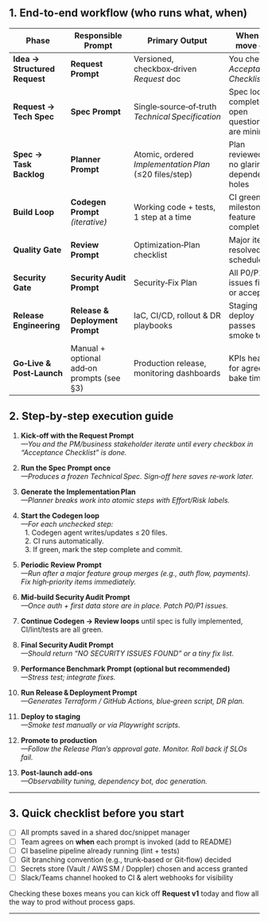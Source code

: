 ## 1. End‑to‑end workflow (who runs what, when)

| Phase | Responsible Prompt | Primary Output | When to move on |
|-------|-------------------|----------------|-----------------|
| **Idea → Structured Request** | **Request Prompt** | Versioned, checkbox‑driven *Request* doc | You check *Acceptance Checklist ✓* |
| **Request → Tech Spec** | **Spec Prompt** | Single‑source‑of‑truth *Technical Specification* | Spec looks complete; open questions are minimal |
| **Spec → Task Backlog** | **Planner Prompt** | Atomic, ordered *Implementation Plan* (≤20 files/step) | Plan reviewed; no glaring dependency holes |
| **Build Loop** | **Codegen Prompt** *(iterative)* | Working code + tests, 1 step at a time | CI green; milestone feature complete |
| **Quality Gate** | **Review Prompt** | Optimization‑Plan checklist | Major items resolved or scheduled |
| **Security Gate** | **Security Audit Prompt** | Security‑Fix Plan | All P0/P1 issues fixed or accepted |
| **Release Engineering** | **Release & Deployment Prompt** | IaC, CI/CD, rollout & DR playbooks | Staging deploy passes smoke tests |
| **Go‑Live & Post‑Launch** | Manual + optional add‑on prompts (see §3) | Production release, monitoring dashboards | KPIs healthy for agreed bake time |

## 2. Step‑by‑step execution guide

1. **Kick‑off with the Request Prompt**  
   *—You and the PM/business stakeholder iterate until every checkbox in “Acceptance Checklist” is done.*

2. **Run the Spec Prompt once**  
   *—Produces a frozen Technical Spec. Sign‑off here saves re‑work later.*

3. **Generate the Implementation Plan**  
   *—Planner breaks work into atomic steps with Effort/Risk labels.*

4. **Start the Codegen loop**  
   *—For each unchecked step:*  
   &nbsp;&nbsp;1. Codegen agent writes/updates ≤ 20 files.  
   &nbsp;&nbsp;2. CI runs automatically.  
   &nbsp;&nbsp;3. If green, mark the step complete and commit.  

5. **Periodic Review Prompt**  
   *—Run after a major feature group merges (e.g., auth flow, payments). Fix high‑priority items immediately.*

6. **Mid‑build Security Audit Prompt**  
   *—Once auth + first data store are in place. Patch P0/P1 issues.*

7. **Continue Codegen → Review loops** until spec is fully implemented, CI/lint/tests are all green.

8. **Final Security Audit Prompt**  
   *—Should return “NO SECURITY ISSUES FOUND” or a tiny fix list.*

9. **Performance Benchmark Prompt (optional but recommended)**  
   *—Stress test; integrate fixes.*

10. **Run Release & Deployment Prompt**  
    *—Generates Terraform / GitHub Actions, blue‑green script, DR plan.*

11. **Deploy to staging**  
    *—Smoke test manually or via Playwright scripts.*

12. **Promote to production**  
    *—Follow the Release Plan’s approval gate. Monitor. Roll back if SLOs fail.*

13. **Post‑launch add‑ons**  
    *—Observability tuning, dependency bot, doc generation.*

---

## 3. Quick checklist before you start

- [ ] All prompts saved in a shared doc/snippet manager  
- [ ] Team agrees on **when** each prompt is invoked (add to README)  
- [ ] CI baseline pipeline already running (lint + tests)  
- [ ] Git branching convention (e.g., trunk‑based or Git‑flow) decided  
- [ ] Secrets store (Vault / AWS SM / Doppler) chosen and access granted  
- [ ] Slack/Teams channel hooked to CI & alert webhooks for visibility  

Checking these boxes means you can kick off **Request v1** today and flow all the way to prod without process gaps.

---